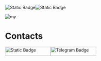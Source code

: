 ![Static Badge](https://img.shields.io/badge/Python-blue?style=for-the-badge&logo=python&logoColor=%23fff64b)<img alt="Static Badge" src="https://img.shields.io/badge/CMD-black?style=for-the-badge&logo=codecademy&logoColor=white">





![my](https://github.com/AkitaSX/AkitaSX/assets/152192392/92a15736-589d-4a3c-af95-f57731072b43)


# Contacts 
[<img alt="Static Badge" src="https://img.shields.io/badge/Discord-%235865F2?style=for-the-badge&logo=discord&logoColor=white&link=https%3A%2F%2Fdiscord.com%2Fusers%2F353166357552168960%2F" width="150" height="30" id="badgeObject">](https://discord.com/users/353166357552168960/)[<img alt="Telegram Badge" src="https://img.shields.io/badge/Telegram-%2326A5E4?style=for-the-badge&logo=telegram&logoColor=white&link=https://t.me/AkitaSX" width="150" height="30" id="telegramBadgeObject">](https://t.me/AkitaSX)
